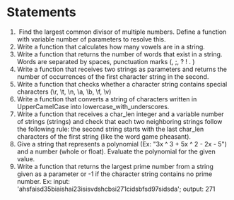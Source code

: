 # Statements
1.  Find the largest common divisor of multiple numbers. Define a function with variable number of parameters to resolve this.    
2.	Write a function that calculates how many vowels are in a string.  
3.	Write a function that returns the number of words that exist in a string. Words are separated by spaces, punctuation marks (, ;, ? ! . )  
4.	Write a function that receives two strings as parameters and returns the number of occurrences of the first character string in the second.  
5.	Write a function that checks whether a character string contains special characters (\r, \t, \n, \a, \b, \f, \v)
6.	Write a function that converts a string of characters written in UpperCamelCase into lowercase_with_underscores.
7.	Write a function that receives a char_len integer and a variable number of strings (strings) and check that each two neighboring strings follow the following rule: the second string starts with the last char_len characters of the first string (like the word game pheasant).  
8.	Give a string that represents a polynomial (Ex: "3x ^ 3 + 5x ^ 2 - 2x - 5") and a number (whole or float). Evaluate the polynomial for the given value.  
9.	Write a function that returns the largest prime number from a string given as a parameter or -1 if the character string contains no prime number. Ex: input: 'ahsfaisd35biaishai23isisvdshcbsi271cidsbfsd97sidsda'; output: 271